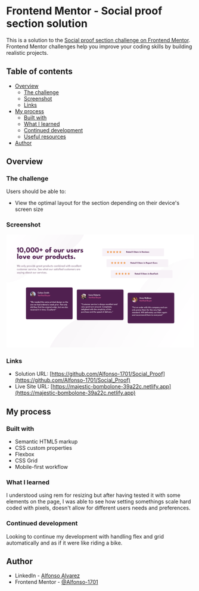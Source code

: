 # Frontend Mentor - Social proof section solution

This is a solution to the [Social proof section challenge on Frontend Mentor](https://www.frontendmentor.io/challenges/social-proof-section-6e0qTv_bA). Frontend Mentor challenges help you improve your coding skills by building realistic projects. 

## Table of contents

- [Overview](#overview)
  - [The challenge](#the-challenge)
  - [Screenshot](#screenshot)
  - [Links](#links)
- [My process](#my-process)
  - [Built with](#built-with)
  - [What I learned](#what-i-learned)
  - [Continued development](#continued-development)
  - [Useful resources](#useful-resources)
- [Author](#author)


## Overview

### The challenge

Users should be able to:

- View the optimal layout for the section depending on their device's screen size

### Screenshot

![screenshot](./images/Screenshot%202024-09-13%20at%2015-18-03%20Social%20Proof.png)


### Links

- Solution URL: [https://github.com/Alfonso-1701/Social_Proof](https://github.com/Alfonso-1701/Social_Proof)
- Live Site URL: [https://majestic-bombolone-39a22c.netlify.app](https://majestic-bombolone-39a22c.netlify.app)

## My process

### Built with

- Semantic HTML5 markup
- CSS custom properties
- Flexbox
- CSS Grid
- Mobile-first workflow

### What I learned

I understood using rem for resizing but after having tested it with some elements on the page, I was able to see how setting somethings scale hard coded with pixels, doesn't allow for different users needs and preferences. 

### Continued development

Looking to continue my development with handling flex and grid automatically and as if it were like riding a bike. 

## Author

- LinkedIn - [Alfonso Alvarez](https://www.linkedin.com/in/alfonso-alvarez-4223b628b/)
- Frontend Mentor - [@Alfonso-1701](https://www.frontendmentor.io/profile/Alfonso-1701)


